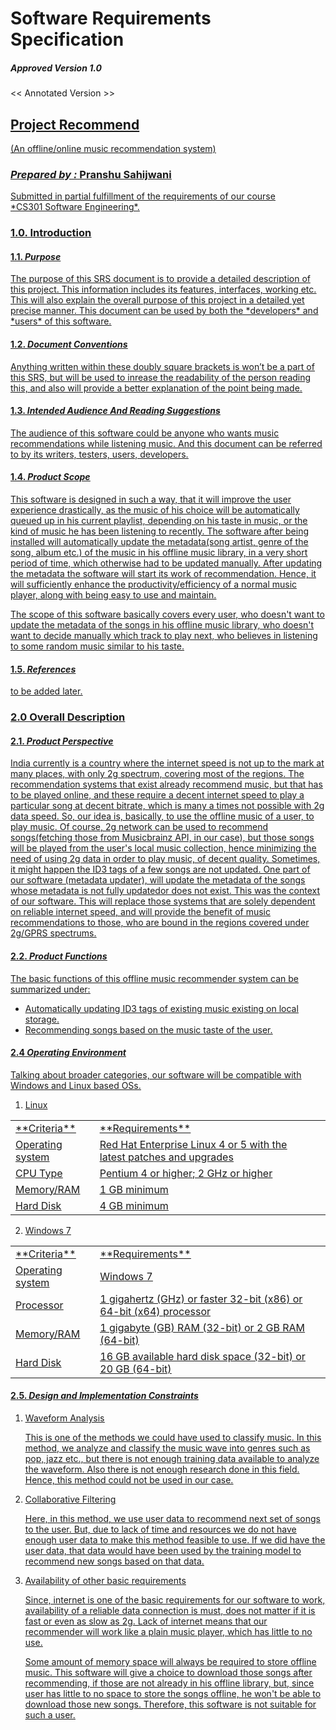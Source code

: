 # Software Requirements Specification

##### Approved Version 1.0
<< Annotated Version >><br>

## <u> Project Recommend <u>
(An offline/online music recommendation system)
<br>

### *Prepared by :* __Pranshu Sahijwani__

<p>Submitted in partial fulfillment of the requirements of our course <br> *CS301 Software Engineering*.</p>




### 1.0. **Introduction**

#### 1.1. *Purpose*

<p>The purpose of this SRS document is to provide a detailed description of this project.  This information includes its features, interfaces, working etc. This will also explain the overall purpose of this project in a detailed yet precise manner. This document can be used by both the *developers* and *users* of this software.</p>     

#### 1.2. *Document Conventions*

<p>Anything written within these doubly square brackets is won’t be a part of this SRS, but will be used to inrease the readability of the person reading this, and also will provide a better explanation of the point being made. </p>


#### 1.3. *Intended Audience And Reading Suggestions*

<p> The audience of this software could be anyone who wants music recommendations while listening music. And this document can be referred to by its writers, testers, users, developers. </p>

#### 1.4. *Product Scope*

<p> This software is designed in such a way, that it will improve the user experience drastically, as the music of his choice will be automatically queued up in his current playlist, depending on his taste in music, or the kind of music he has been listening to recently. The software after being installed will automatically update the metadata(song artist, genre of the song, album etc.) of the music in his offline music library, in a very short period of time, which otherwise had to be updated manually. After updating the metadata the software will start its work of recommendation. Hence, it will sufficiently enhance the productivity/efficiency of a normal music player, along with being easy to use and maintain.</p>

<p> The scope of this software basically covers every user, who doesn't want to update the metadata of the songs in his offline music library, who doesn't want to decide manually which track to play next, who believes in listening to some random music similar to his taste. </p>

#### 1.5. *References*
<p> to be added later. </p>

### 2.0 **Overall Description**
#### 2.1. *Product Perspective*
<p> India currently is a country where the internet speed is not up to the mark at many places, with only 2g spectrum, covering most of the regions. The recommendation systems that exist already recommend music, but that has to be played online, and these require a decent internet speed to play a particular song at decent bitrate, which is many a times not possible with 2g data speed. So, our idea is, basically, to use the offline music  of a user, to play music. Of course, 2g network can be used to recommend songs(fetching those from Musicbrainz API, in our case), but those songs will be played from the user's local music collection, hence minimizing the need of using 2g data in order to play music, of decent quality.
Sometimes, it might happen the ID3 tags of a few songs are not updated. One part of our software (metadata updater), will update the metadata of the songs whose metadata is not fully updatedor does not exist.
This was the context of our software. This will replace those systems that are solely dependent on reliable internet speed, and will provide the benefit of music recommendations to those, who are bound in the regions covered under 2g/GPRS spectrums.
 </p>

 #### 2.2. *Product Functions*
 The basic functions of this offline music recommender system can be summarized under:
 <ul>
<li>Automatically updating <u>ID3 tags</u> of existing music existing on local storage.</li>
<li> Recommending songs based on the music taste of the user.</li>

</ul>

#### 2.4 *Operating Environment*
Talking about broader categories, our software will be compatible with  Windows and Linux based OSs.
1. Linux
<table>
<tr>
<td> **Criteria** </td><td>**Requirements**</td>
</tr>
<tr> <td>Operating system </td><td>Red Hat Enterprise Linux 4 or 5 with the latest patches and upgrades</td></tr>
<tr><td>CPU Type</td><td>Pentium 4 or higher; 2 GHz or higher</td> </tr>
<tr><td>Memory/RAM</td><td>1 GB minimum</td> </tr>
<tr><td>Hard Disk</td><td>4 GB minimum <td></tr>
</table>

2. Windows 7

 <table>
<tr>
<td> **Criteria** </td><td>**Requirements**</td>
</tr>
<tr> <td>Operating system </td><td>Windows 7</td></tr>
<tr><td>Processor</td><td>1 gigahertz (GHz) or faster 32-bit (x86) or 64-bit (x64) processor</td> </tr>
<tr><td>Memory/RAM</td><td>1 gigabyte (GB) RAM (32-bit) or 2 GB RAM (64-bit)</td> </tr>
<tr><td>Hard Disk</td><td>16 GB available hard disk space (32-bit) or 20 GB (64-bit)<td></tr>
</table>


#### 2.5. *Design and Implementation Constraints*

<ol>
<li><u> Waveform Analysis</u></li>
<p>
This is one of the methods we could have used to classify music. In this method, we analyze and classify the music wave into genres such as pop, jazz etc., but there is not enough training data available to analyze the waveform. Also there is not enough research done in this field. Hence, this method could not be used in our case.
</p>

<li><u>Collaborative Filtering</u></li>
<p>
Here, in this method, we use user data to recommend next set of songs to the user. But, due to lack of time and resources we do not have enough user data to make this method feasible to use. If we did have the user data, that data would have been used by the training model to recommend new songs based on that data.
</p>

<li><u>Availability of other basic requirements</u></li>
<p>
Since, internet is one of the basic requirements for our software to work, availability of a reliable data connection is must, does not matter if it is fast or even as slow as 2g. Lack of internet means that our recommender will work like a plain music player, which has little to no use.
</p>
<p>
Some amount of memory space will always be required to store offline music. This software will give a choice to download those songs after recommending, if those are not already in his offline library, but, since user has little to no space to store the songs offline, he won't be able to download those new songs. Therefore, this software is not suitable for such a user.  
</p>
</ol>
